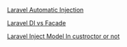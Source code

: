 
[Laravel Automatic Injection](https://stackoverflow.com/questions/53748423/are-laravel-automatic-injection-for-only-controller-functions)

[Laravel DI vs Facade](https://www.reddit.com/r/laravel/comments/3630yc/dependency_injection_vs_just_using_facades/)

[Laravel Inject Model In custroctor or not](https://stackoverflow.com/questions/53471100/should-i-inject-repository-class-or-model-class-in-controllers-constructor)
